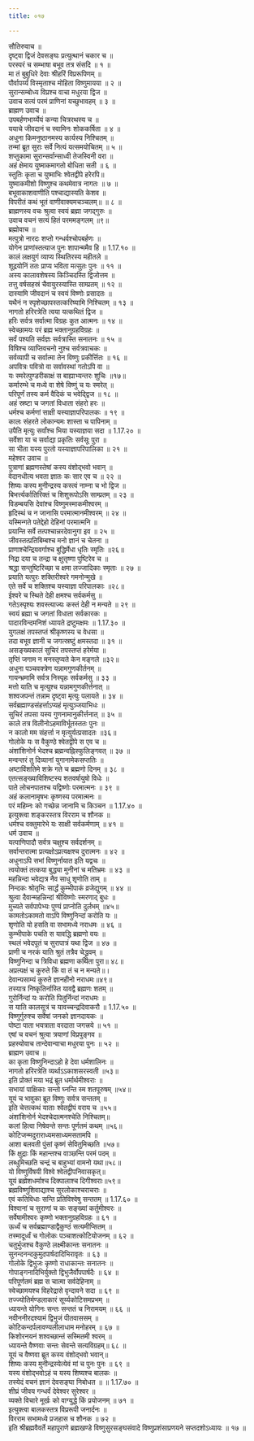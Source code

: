 ```yaml
---
title: ०१७

---
```

सौतिरुवाच ॥  
दृष्ट्वा द्विजं देवसङ्घः प्रत्युत्थानं चकार च ॥  
परस्परं च सम्भाषा बभूव तत्र संसदि ॥ १ ॥  
मा तं बुबुधिरे देवाः श्रीहरिं विप्ररूपिणम् ॥  
पौर्वापर्य्यं विस्मृताश्च मोहिता विष्णुमायया ॥ २ ॥  
सुरान्सम्बोध्य विप्रश्च वाचा मधुरया द्विज ॥  
उवाच सत्यं परमं प्राणिनां यच्छुभावहम् ॥ ३ ॥  
ब्राह्मण उवाच ॥  
उपबर्हणभार्य्येयं कन्या चित्ररथस्य च ॥  
ययाचे जीवदानं च स्वामिनः शोककर्षिता ॥ ४ ॥  
अधुना किमनुष्ठानमस्य कार्यस्य निश्चितम् ॥  
तन्मां ब्रूत सुराः सर्वे नित्यं यत्समयोचितम् ॥ ५ ॥  
शप्तुकामा सुरान्सर्वान्साध्वी तेजस्विनी वरा ॥  
अहं क्षेमाय युष्माकमागतो बोधिता सती ॥ ६ ॥  
स्तुतिः कृता च युष्माभिः श्वेतद्वीपे हरेरपि॥  
युष्माकमीशो विष्णुश्च कथमेवात्र नागतः ॥ ७ ॥  
बभूवाकाशवाणीति पश्चाद्यास्यति केशव ॥  
विपरीतं कथं भूतं वाणीवाक्यमचञ्चलम्॥ ॥ ८ ॥  
ब्राह्मणस्य वचः श्रुत्वा स्वयं ब्रह्मा जगद्गुरुः ॥  
उवाच वचनं सत्यं हितं परममङ्गलम् ॥९॥  
ब्रह्मोवाच ॥  
मत्पुत्रो नारदः शप्तो गन्धर्वश्चोपबर्हणः ॥  
योगेन प्राणांस्तत्याज पुनः शापान्ममैव हि ॥ 1.17.१० ॥  
कालं लक्षयुगं व्याप्य स्थितिरस्य महीतले ॥  
शूद्रयोनिं ततः प्राप्य भविता मत्सुतः पुनः ॥ ११ ॥  
अस्य कालावशेषस्य किञ्चिदस्ति द्विजोत्तम ॥  
तत्तु वर्षसहस्रं चैवायुरस्यास्ति साम्प्रतम् ॥ १२ ॥  
दास्यामि जीवदानं च स्वयं विष्णोः प्रसादतः ॥  
यथैनं न स्पृशेच्छापस्तत्करिष्यामि निश्चितम् ॥ १३ ॥  
नागतो हरिरत्रेति त्वया यत्कथितं द्विज ॥  
हरिः सर्वत्र सर्वात्मा विग्रहः कुत आत्मनः ॥ १४ ॥  
स्वेच्छामयः परं ब्रह्म भक्तानुग्रहविग्रहः ॥  
सर्वं पश्यति सर्वज्ञः सर्वत्रास्ति सनातनः ॥ १५ ॥  
विषिश्च व्याप्तिवचनो नुश्च सर्वत्रवाचकः ॥  
सर्वव्यापी च सर्वात्मा तेन विष्णुः प्रकीर्त्तितः ॥ १६ ॥  
अपवित्रः पवित्रो वा सर्वावस्थां गतोऽपि वा ॥  
यः स्मरेत्पुण्डरीकाक्षं स बाह्याभ्यन्तरः शुचिः ॥१७॥  
कर्मारम्भे च मध्ये वा शेषे विष्णुं च यः स्मरेत् ॥  
परिपूर्णं तस्य कर्म वैदिकं च भवेद्द्विज ॥ १८ ॥  
अहं स्रष्टा च जगतां विधाता संहरो हरः ॥  
धर्मश्च कर्मणां साक्षी यस्याज्ञापरिपालकः ॥ १९ ॥  
कालः संहरते लोकान्यमः शास्ता च पापिनाम् ॥  
उपैति मृत्युः सर्वांश्च भिया यस्याज्ञया सदा ॥ 1.17.२० ॥  
सर्वेशा या च सर्वाद्या प्रकृतिः सर्वसूः पुरा ॥  
सा भीता यस्य पुरतो यस्याज्ञापरिपालिका ॥ २१ ॥  
महेश्वर उवाच ॥  
पुत्राणां ब्रह्मणस्तेषां कस्य वंशोद्भवो भवान् ॥  
वेदानधीत्य भवता ज्ञातः कः सार एव च ॥ २२ ॥  
शिष्यः कस्य मुनीन्द्रस्य कस्त्वं नाम्ना च भो द्विज ॥  
बिभर्त्त्यर्कातिरिक्तं च शिशुरूपोऽसि साम्प्रतम् ॥ २३ ॥  
विडम्बयसि देवांश्च विष्णुमस्माकमीश्वरम् ॥  
हृदिस्थं च न जानासि परमात्मानमीश्वरम् ॥ २४ ॥  
यस्मिन्गते पतेद्देहो देहिनां परमात्मनि ॥  
प्रयान्ति सर्वे तत्पश्चान्नरदेवानुगा इव ॥ २५ ॥  
जीवस्तत्प्रतिबिम्बश्च मनो ज्ञानं च चेतना ॥  
प्राणाश्चेन्द्रियवर्गाश्च बुद्धिर्मेधा धृतिः स्मृतिः ॥२६॥  
निद्रा दया च तन्द्रा च क्षुत्तृष्णा पुष्टिरेव च ॥  
श्रद्धा सन्तुष्टिरिच्छा च क्षमा लज्जादिकाः स्मृताः ॥ २७ ॥  
प्रयाति यत्पुरः शक्तिरीश्वरे गमनोन्मुखे ॥  
एते सर्वे च शक्तिश्च यस्याज्ञा परिपालकाः ॥२८॥  
ईश्वरे च स्थिते देही क्षमश्च सर्वकर्मसु ॥  
गतेऽस्पृश्यः शवस्त्याज्यः कस्तं देही न मन्यते ॥ २९ ॥  
स्वयं ब्रह्मा च जगतां विधाता सर्वकारकः ॥  
पादारविन्दमनिशं ध्यायते द्रष्टुमक्षमः ॥ 1.17.३० ॥  
युगलक्षं तपस्तप्तं श्रीकृष्णस्य च वेधसा ॥  
तदा बभूव ज्ञानी च जगत्स्रष्टुं क्षमस्तदा ॥ ३१ ॥  
असङ्ख्यकालं सुचिरं तपस्तप्तं हरेर्मया ॥  
तृप्तिं जगाम न मनस्तृप्यते केन मङ्गले ॥३२॥  
अधुना पञ्चवक्त्रेण यन्नामगुणकीर्तनम् ॥  
गायन्भ्रमामि सर्वत्र निस्पृहः सर्वकर्मसु ॥ ३३ ॥  
मत्तो याति च मृत्युश्च यन्नामगुणकीर्त्तनात् ॥  
शश्वजपन्तं तन्नाम दृष्ट्वा मृत्युः पलायते ॥ ३४ ॥  
सर्वब्रह्माण्डसंहर्त्ताऽप्यहं मृत्युञ्जयाभिधः ॥  
सुचिरं तपसा यस्य गुणनामानुकीर्त्तनात् ॥ ३५ ॥  
काले तत्र विलीनोऽहमाविर्भूतस्ततः पुनः ॥  
न कालो मम संहर्त्ता न मृत्युर्यत्प्रसादतः ॥३६॥  
गोलोके यः स वैकुण्ठे श्वेतद्वीपे स एव च ॥  
अंशांशिनोर्न भेदश्च ब्रह्मन्वह्निस्फुलिङ्गवत् ॥ ३७ ॥  
मन्वन्तरं तु दिव्यानां युगानामेकसप्ततिः ॥  
अष्टाविंशतिमे शक्रे गते च ब्रह्मणो दिनम् ॥ ३८ ॥  
एतत्सङ्ख्याविशिष्टस्य शतवर्षायुषो विधेः ॥  
पाते लोचनपातश्च यद्विष्णोः परमात्मनः ॥ ३९ ॥  
अहं कलानामृषभः कृष्णस्य परमात्मनः ॥  
परं महिम्नः को गच्छेन्न जानामि च किञ्चन ॥ 1.17.४० ॥  
इत्युक्त्वा शङ्करस्तत्र विरराम च शौनक ॥  
धर्मश्च वक्तुमारेभे यः साक्षी सर्वकर्मणाम् ॥ ४१ ॥  
धर्म उवाच ॥  
यत्पाणिपादौ सर्वत्र चक्षुश्च सर्वदर्शनम् ॥  
सर्वान्तरात्मा प्रत्यक्षोऽप्रत्यक्षश्च दुरात्मनः ॥ ४२ ॥  
अधुनाऽपि सभां विष्णुर्नायात इति यद्वचः ॥  
त्वयोक्तं तत्कया बुद्ध्या मुनीनां च मतिभ्रमः ॥ ४३ ॥  
महन्निन्दा भवेद्यत्र नैव साधु शृणोति ताम् ॥  
निन्दकः श्रोतृभिः सार्द्धं कुम्भीपाकं व्रजेद्युगम् ॥ ४४ ॥  
श्रुत्वा दैवान्महन्निन्दां श्रीविष्णोः स्मरणाद् बुधः ॥  
मुच्यते सर्वपापेभ्यः पुण्यं प्राप्नोति दुर्लभम् ॥४५॥  
कामतोऽकामतो वाऽपि विष्णुनिन्दां करोति यः ॥  
शृणोति यो हसति वा सभामध्ये नराधमः ॥ ४६ ॥  
कुम्भीपाके पचति स यावद्धि ब्रह्मणो वयः ॥  
स्थलं भवेदपूतं च सुरापात्रं यथा द्विज ॥ ४७ ॥  
प्राणी च नरकं याति श्रुतं तत्रैव चेद्ध्रुवम् ॥  
विष्णुनिन्दा च त्रिविधा ब्रह्मणा कथिता पुरा॥ ४८॥  
अप्रत्यक्षं च कुरुते किं वा तं च न मन्यते॥।  
देवान्यसाम्यं कुरुते ज्ञानहीनो नराधमः॥४९॥  
तस्यात्र निष्कृतिर्नास्ति यावद्वै ब्रह्मणः शतम् ॥  
गुरोर्निन्दां यः करोति पितुर्निन्दां नराधमः ॥  
स याति कालसूत्रं च यावच्चन्द्रदिवाकरौ ॥ 1.17.५० ॥  
विष्णुर्गुरुश्च सर्वेषां जनको ज्ञानदायकः ॥  
पोष्टा पाता भयत्राता वरदाता जगत्त्रये ॥ ५१ ॥  
एषां च वचनं श्रुत्वा त्रयाणां विप्रपुङ्गव ॥  
प्रहस्योवाच तान्देवान्वाचा मधुरया पुनः ॥ ५२ ॥  
ब्राह्मण उवाच ॥  
का कृता विष्णुनिन्दाऽहो हे देवा धर्मशालिनः ॥  
नागतो हरिरत्रेति व्यर्थाऽऽकाशसरस्वती ॥५३॥  
इति प्रोक्तं मया भद्रं ब्रूत धर्मार्थमीश्वराः ॥  
सभायां पाक्षिकाः सन्तो घ्नन्ति स्म शतपूरुषम् ॥५४॥  
यूयं च भावुका ब्रूत विष्णुः सर्वत्र सन्ततम् ॥  
इति चेत्तत्कथं याताः श्वेतद्वीपं वराय च ॥५५॥  
अंशांशिनोर्न भेदश्चेदात्मनश्चेति निश्चितम्॥  
कलां हित्वा निषेवन्ते सन्तः पूर्णतमं कथम् ॥५६॥  
कोटिजन्मदुराराध्यमसाध्यमसतामपि ॥  
आशा बलवती पुंसां कृष्णं सेवितुमिच्छति ॥५७॥  
किं क्षुद्राः किं महान्तश्च वाञ्छन्ति परमं पदम् ॥  
लब्धुमिच्छति चन्द्रं च बाहुभ्यां वामनो यथा॥५८॥  
यो विष्णुर्विषयी विश्वे श्वेतद्वीपनिवासकृत्॥  
यूयं ब्रह्मेशधर्माश्च दिक्पालाश्च दिगीश्वराः॥५९॥  
ब्रह्मविष्णुशिवाद्याश्च सुरलोकाश्चराचराः ॥  
एवं कतिविधाः सन्ति प्रतिविश्वेषु सन्ततम् ॥ 1.17.६० ॥  
विश्वानां च सुराणां च कः सङ्ख्यां कर्तुमीश्वरः ॥  
सर्वेषामीश्वरः कृष्णो भक्तानुग्रहविग्रहः ॥ ६१ ॥  
ऊर्ध्वं च सर्वब्रह्माण्डाद्वैकुण्ठं सत्यमीप्सितम् ॥  
तस्मादूर्ध्वं च गोलोकः पञ्चाशत्कोटियोजनम् ॥ ६२ ॥  
चतुर्भुजश्च वैकुण्ठे लक्ष्मीकान्तः सनातनः ॥  
सुनन्दनन्दकुमुदपार्षदादिभिरावृतः ॥ ६३ ॥  
गोलोके द्विभुजः कृष्णो राधाकान्तः सनातनः ॥  
गोपाङ्गनादिभिर्युक्तो द्विभुजैर्वोपपार्षदैः ॥ ६४ ॥  
परिपूर्णतमं ब्रह्म स चात्मा सर्वदेहिनाम् ॥  
स्वेच्छामयश्च विहरेद्रासे वृन्दावने सदा ॥ ६९ ॥  
तज्ज्योतिर्मण्डलाकारं सूर्य्यकोटिसमप्रभम् ॥  
ध्यायन्ते योगिनः सन्तः सन्ततं च निरामयम् ॥ ६६ ॥  
नवीननीरदश्यामं द्विभुजं पीतवाससम् ॥  
कोटिकन्दर्पलावण्यलीलाधाम मनोहरम् ॥ ६७ ॥  
किशोरनयनं शश्वच्छान्तं सस्मितमी श्वरम् ॥  
ध्यायन्ते वैष्णवाः सन्तः सेवन्ते सत्यविग्रहम्॥ ६८ ॥  
यूयं च वैष्णवा ब्रूत कस्य वंशोद्भवो भवान्॥  
शिष्यः कस्य मुनीन्द्रस्येत्येवं मां च पुनः पुनः ॥ ६९ ॥  
यस्य वंशोद्भवोऽहं च यस्य शिष्यश्च बालकः ॥  
तस्येदं वचनं ज्ञानं देवसङ्घा निबोधत ॥ ॥ 1.17.७० ॥  
शीघ्रं जीवय गन्धर्वं देवेश्वर सुरेश्वर ॥  
व्यक्ते विचारे मूर्खः को वाग्युद्धे किं प्रयोजनम् ॥ ७१ ॥  
इत्युक्त्वा बालकस्तत्र विप्ररूपी जनार्दनः ॥  
विरराम सभामध्ये प्रजहास च शौनक ॥ ७२ ॥  
इति श्रीब्रह्मवैवर्ते महापुराणे ब्रह्मखण्डे विष्णुसुरसङ्घसंवादे विष्णुप्रशंसाप्रणयने सप्तदशोऽध्यायः ॥ १७ ॥